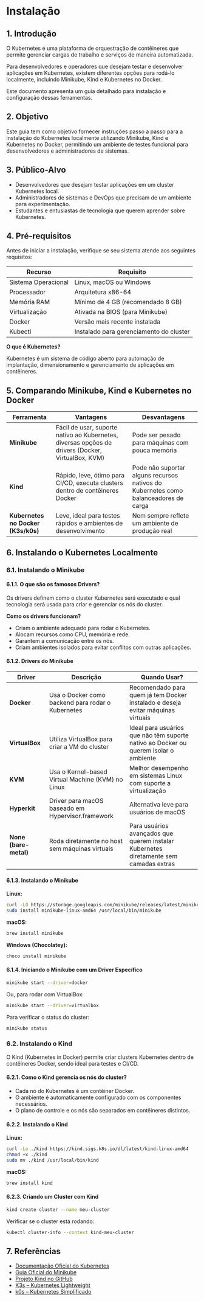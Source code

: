 # Instalação

## 1. Introdução

O Kubernetes é uma plataforma de orquestração de contêineres que permite gerenciar cargas de trabalho e serviços de maneira automatizada.

Para desenvolvedores e operadores que desejam testar e desenvolver aplicações em Kubernetes, existem diferentes opções para rodá-lo localmente, incluindo Minikube, Kind e Kubernetes no Docker.

Este documento apresenta um guia detalhado para instalação e configuração dessas ferramentas.

## 2. Objetivo

Este guia tem como objetivo fornecer instruções passo a passo para a instalação do Kubernetes localmente utilizando Minikube, Kind e Kubernetes no Docker, permitindo um ambiente de testes funcional para desenvolvedores e administradores de sistemas.

## 3. Público-Alvo

- Desenvolvedores que desejam testar aplicações em um cluster Kubernetes local.
- Administradores de sistemas e DevOps que precisam de um ambiente para experimentação.
- Estudantes e entusiastas de tecnologia que querem aprender sobre Kubernetes.

## 4. Pré-requisitos

Antes de iniciar a instalação, verifique se seu sistema atende aos seguintes requisitos:

| Recurso             | Requisito                               |
| ------------------- | --------------------------------------- |
| Sistema Operacional | Linux, macOS ou Windows                 |
| Processador         | Arquitetura x86-64                      |
| Memória RAM         | Mínimo de 4 GB (recomendado 8 GB)       |
| Virtualização       | Ativada na BIOS (para Minikube)         |
| Docker              | Versão mais recente instalada           |
| Kubectl             | Instalado para gerenciamento do cluster |

**O que é Kubernetes?**

Kubernetes é um sistema de código aberto para automação de implantação, dimensionamento e gerenciamento de aplicações em contêineres.

## 5. Comparando Minikube, Kind e Kubernetes no Docker

| Ferramenta                         | Vantagens                                                                                         | Desvantagens                                                                        |
| ---------------------------------- | ------------------------------------------------------------------------------------------------- | ----------------------------------------------------------------------------------- |
| **Minikube**                       | Fácil de usar, suporte nativo ao Kubernetes, diversas opções de drivers (Docker, VirtualBox, KVM) | Pode ser pesado para máquinas com pouca memória                                     |
| **Kind**                           | Rápido, leve, ótimo para CI/CD, executa clusters dentro de contêineres Docker                     | Pode não suportar alguns recursos nativos do Kubernetes como balanceadores de carga |
| **Kubernetes no Docker (K3s/k0s)** | Leve, ideal para testes rápidos e ambientes de desenvolvimento                                    | Nem sempre reflete um ambiente de produção real                                     |

## 6. Instalando o Kubernetes Localmente

### 6.1. Instalando o Minikube

#### 6.1.1. O que são os famosos Drivers?

Os drivers definem como o cluster Kubernetes será executado e qual tecnologia será usada para criar e gerenciar os nós do cluster.

**Como os drivers funcionam?**

- Criam o ambiente adequado para rodar o Kubernetes.
- Alocam recursos como CPU, memória e rede.
- Garantem a comunicação entre os nós.
- Criam ambientes isolados para evitar conflitos com outras aplicações.

#### 6.1.2. Drivers do Minikube

| Driver                | Descrição                                         | Quando Usar?                                                                          |
| --------------------- | ------------------------------------------------- | ------------------------------------------------------------------------------------- |
| **Docker**            | Usa o Docker como backend para rodar o Kubernetes | Recomendado para quem já tem Docker instalado e deseja evitar máquinas virtuais       |
| **VirtualBox**        | Utiliza VirtualBox para criar a VM do cluster     | Ideal para usuários que não têm suporte nativo ao Docker ou querem isolar o ambiente  |
| **KVM**               | Usa o Kernel-based Virtual Machine (KVM) no Linux | Melhor desempenho em sistemas Linux com suporte a virtualização                       |
| **Hyperkit**          | Driver para macOS baseado em Hypervisor.framework | Alternativa leve para usuários de macOS                                               |
| **None (bare-metal)** | Roda diretamente no host sem máquinas virtuais    | Para usuários avançados que querem instalar Kubernetes diretamente sem camadas extras |

#### 6.1.3. Instalando o Minikube

**Linux:**
```sh
curl -LO https://storage.googleapis.com/minikube/releases/latest/minikube-linux-amd64
sudo install minikube-linux-amd64 /usr/local/bin/minikube
```

**macOS:**
```sh
brew install minikube
```

**Windows (Chocolatey):**
```sh
choco install minikube
```

#### 6.1.4. Iniciando o Minikube com um Driver Específico

```sh
minikube start --driver=docker
```

Ou, para rodar com VirtualBox:
```sh
minikube start --driver=virtualbox
```

Para verificar o status do cluster:
```sh
minikube status
```

### 6.2. Instalando o Kind

O Kind (Kubernetes in Docker) permite criar clusters Kubernetes dentro de contêineres Docker, sendo ideal para testes e CI/CD.

#### 6.2.1. Como o Kind gerencia os nós do cluster?

- Cada nó do Kubernetes é um contêiner Docker.
- O ambiente é automaticamente configurado com os componentes necessários.
- O plano de controle e os nós são separados em contêineres distintos.

#### 6.2.2. Instalando o Kind

**Linux:**
```sh
curl -Lo ./kind https://kind.sigs.k8s.io/dl/latest/kind-linux-amd64
chmod +x ./kind
sudo mv ./kind /usr/local/bin/kind
```

**macOS:**
```sh
brew install kind
```

#### 6.2.3. Criando um Cluster com Kind

```sh
kind create cluster --name meu-cluster
```

Verificar se o cluster está rodando:
```sh
kubectl cluster-info --context kind-meu-cluster
```

## 7. Referências

- [Documentação Oficial do Kubernetes](https://kubernetes.io/docs/)
- [Guia Oficial do Minikube](https://minikube.sigs.k8s.io/docs/)
- [Projeto Kind no GitHub](https://kind.sigs.k8s.io/)
- [K3s – Kubernetes Lightweight](https://k3s.io/)
- [k0s – Kubernetes Simplificado](https://k0sproject.io/)

